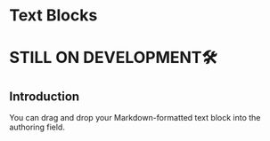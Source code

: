 # Text Blocks

# STILL ON DEVELOPMENT🛠

## Introduction

You can drag and drop your Markdown-formatted text block into the authoring field.
